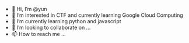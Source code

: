 - 👋 Hi, I’m @yun
- 👀 I’m interested in CTF and currently learning Google Cloud Computing
- 🌱 I’m currently learning python and javascript
- 💞️ I’m looking to collaborate on ...
- 📫 How to reach me ...

<!---
lolixi/lolixi is a ✨ special ✨ repository because its `README.md` (this file) appears on your GitHub profile.
You can click the Preview link to take a look at your changes.
--->
